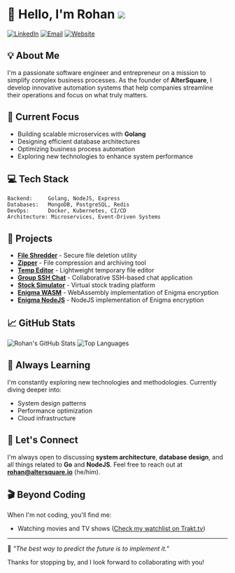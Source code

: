 # 👋 Hello, I'm Rohan ![](https://komarev.com/ghpvc/?username=rohandhamapurkar&color=blueviolet)

[![LinkedIn](https://img.shields.io/badge/LinkedIn-Connect-blue?style=flat-square&logo=linkedin)](https://linkedin.com/in/rohandhamapurkar)
[![Email](https://img.shields.io/badge/Email-rohan%40altersquare.io-red?style=flat-square&logo=gmail)](mailto:rohan@altersquare.io)
[![Website](https://img.shields.io/badge/AlterSquare-Visit-green?style=flat-square&logo=google-chrome)](https://altersquare.io)

## 💡 About Me

I'm a passionate software engineer and entrepreneur on a mission to simplify complex business processes. As the founder of **AlterSquare**, I develop innovative automation systems that help companies streamline their operations and focus on what truly matters.

## 🚀 Current Focus

- Building scalable microservices with **Golang**
- Designing efficient database architectures
- Optimizing business process automation
- Exploring new technologies to enhance system performance

## 💻 Tech Stack

```
Backend:     Golang, NodeJS, Express
Databases:   MongoDB, PostgreSQL, Redis
DevOps:      Docker, Kubernetes, CI/CD
Architecture: Microservices, Event-Driven Systems
```

## 🔭 Projects

- **[File Shredder](https://github.com/rohandhamapurkar/file-shredder)** - Secure file deletion utility
- **[Zipper](https://github.com/rohandhamapurkar/zipper)** - File compression and archiving tool
- **[Temp Editor](https://github.com/rohandhamapurkar/temp-editor)** - Lightweight temporary file editor
- **[Group SSH Chat](https://github.com/rohandhamapurkar/group-ssh-chat)** - Collaborative SSH-based chat application
- **[Stock Simulator](https://github.com/rohandhamapurkar/stock-simulator)** - Virtual stock trading platform
- **[Enigma WASM](https://github.com/rohandhamapurkar/enigma-wasm)** - WebAssembly implementation of Enigma encryption
- **[Enigma NodeJS](https://github.com/rohandhamapurkar/enigma-nodejs)** - NodeJS implementation of Enigma encryption

## 📈 GitHub Stats

![Rohan's GitHub Stats](https://github-readme-stats.vercel.app/api?username=rohandhamapurkar&show_icons=true&theme=tokyonight)
![Top Languages](https://github-readme-stats.vercel.app/api/top-langs/?username=rohandhamapurkar&layout=compact&theme=tokyonight)

## 🌱 Always Learning

I'm constantly exploring new technologies and methodologies. Currently diving deeper into:
- System design patterns
- Performance optimization
- Cloud infrastructure

## 🤝 Let's Connect

I'm always open to discussing **system architecture**, **database design**, and all things related to **Go** and **NodeJS**. Feel free to reach out at **rohan@altersquare.io** (he/him).

## 🎬 Beyond Coding

When I'm not coding, you'll find me:
- Watching movies and TV shows ([Check my watchlist on Trakt.tv](https://www.trakt.tv))

---

💬 *"The best way to predict the future is to implement it."*

Thanks for stopping by, and I look forward to collaborating with you!
